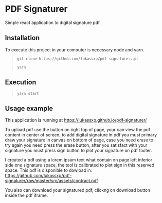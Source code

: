 # PDF Signaturer

Simple react application to digital signature pdf.

## Installation

To execute this project in your computer is necessary node and yarn.

> `git clone https://github.com/lukassxp/pdf-signaturer.git`

> `yarn`

## Execution

> `yarn start`

## Usage example

This application is running at https://lukassxp.github.io/pdf-signaturer/

To upload pdf use the button on right top of page, your can view the pdf content in center of screen, to add digital signature in pdf you must primary draw your signature in canvas on bottom of page, case you need erase to try again you need press the erase button, after you satisfact with your signature you must press sign button to plot your signature on pdf footer.

I created a pdf using a lorem ipsum text what contain on page left inferior side one signature space, the tool is calibrated to plot sign in this reserved space. This pdf is disponible to dowload in: https://github.com/lukassxp/pdf-signaturer/raw/master/src/assets/contract.pdf

You also can download your signatured pdf, clickng on download button inside the pdf iframe.
